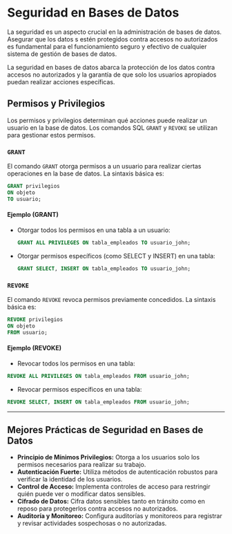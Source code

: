 # Seguridad en Bases de Datos

La seguridad es un aspecto crucial en la administración de bases de datos. Asegurar que los datos s estén protegidos contra accesos no autorizados es fundamental para el funcionamiento seguro y efectivo de cualquier sistema de gestión de bases de datos.

La seguridad en bases de datos abarca la protección de los datos contra accesos no autorizados y la garantía de que solo los usuarios apropiados puedan realizar acciones específicas.

## Permisos y Privilegios

Los permisos y privilegios determinan qué acciones puede realizar un usuario en la base de datos. Los comandos SQL `GRANT` y `REVOKE` se utilizan para gestionar estos permisos.

### **`GRANT`**

El comando `GRANT` otorga permisos a un usuario para realizar ciertas operaciones en la base de datos. La sintaxis básica es:

```sql
GRANT privilegios
ON objeto
TO usuario;

```

#### Ejemplo (GRANT)

- Otorgar todos los permisos en una tabla a un usuario:

  ```sql
  GRANT ALL PRIVILEGES ON tabla_empleados TO usuario_john;

  ```

- Otorgar permisos específicos (como SELECT y INSERT) en una tabla:

  ```sql
  GRANT SELECT, INSERT ON tabla_empleados TO usuario_john;

  ```

### **`REVOKE`**

El comando `REVOKE` revoca permisos previamente concedidos. La sintaxis básica es:

```sql
REVOKE privilegios
ON objeto
FROM usuario;

```

#### Ejemplo (REVOKE)

- Revocar todos los permisos en una tabla:

```sql
REVOKE ALL PRIVILEGES ON tabla_empleados FROM usuario_john;

```

- Revocar permisos específicos en una tabla:

```sql
REVOKE SELECT, INSERT ON tabla_empleados FROM usuario_john;

```

---

## Mejores Prácticas de Seguridad en Bases de Datos

- **Principio de Mínimos Privilegios:** Otorga a los usuarios solo los permisos necesarios para realizar su trabajo.
- **Autenticación Fuerte:** Utiliza métodos de autenticación robustos para verificar la identidad de los usuarios.
- **Control de Acceso:** Implementa controles de acceso para restringir quién puede ver o modificar datos sensibles.
- **Cifrado de Datos:** Cifra datos sensibles tanto en tránsito como en reposo para protegerlos contra accesos no autorizados.
- **Auditoría y Monitoreo:** Configura auditorías y monitoreos para registrar y revisar actividades sospechosas o no autorizadas.
